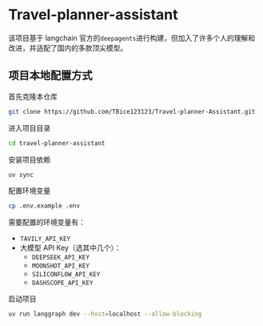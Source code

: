 # Travel-planner-assistant

该项目基于 langchain 官方的`deepagents`进行构建，但加入了许多个人的理解和改进，并适配了国内的多款顶尖模型。

## 项目本地配置方式

首先克隆本仓库

```bash
git clone https://github.com/TBice123123/Travel-planner-Assistant.git

```

进入项目目录

```bash
cd travel-planner-assistant
```

安装项目依赖

```bash
uv sync
```

配置环境变量

```bash
cp .env.example .env
```

需要配置的环境变量有：

- `TAVILY_API_KEY`
- 大模型 API Key（选其中几个）：
  - `DEEPSEEK_API_KEY`
  - `MOONSHOT_API_KEY`
  - `SILICONFLOW_API_KEY`
  - `DASHSCOPE_API_KEY`

启动项目

```bash
uv run langgraph dev --host=localhost --allow-blocking
```
